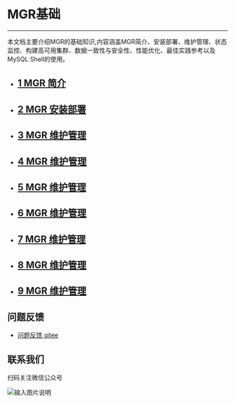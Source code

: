 # MGR基础

---

本文档主要介绍MGR的基础知识,内容涵盖MGR简介、安装部署、维护管理、状态监控、构建高可用集群、数据一致性与安全性、性能优化、最佳实践参考以及MySQL Shell的使用。

- ## [1 MGR 简介](./1-mgr-Introduction.md)
- ## [2 MGR 安装部署](./7-2-migrate-from-mysql-togreatsql.md)
- ## [3 MGR 维护管理](./7-3-migrate-from-percona-to-greatsql.md)
- ## [4 MGR 维护管理](./7-3-migrate-from-percona-to-greatsql.md)
- ## [5 MGR 维护管理](./7-3-migrate-from-percona-to-greatsql.md)
- ## [6 MGR 维护管理](./7-3-migrate-from-percona-to-greatsql.md)
- ## [7 MGR 维护管理](./7-3-migrate-from-percona-to-greatsql.md)
- ## [8 MGR 维护管理](./7-3-migrate-from-percona-to-greatsql.md)
- ## [9 MGR 维护管理](./7-3-migrate-from-percona-to-greatsql.md)

**问题反馈**
---
- [问题反馈 gitee](https://gitee.com/GreatSQL/GreatSQL-Doc/issues)


**联系我们**
---

扫码关注微信公众号

![输入图片说明](https://images.gitee.com/uploads/images/2021/0802/141935_2ea2c196_8779455.jpeg "greatsql社区-wx-qrcode-0.5m.jpg")
